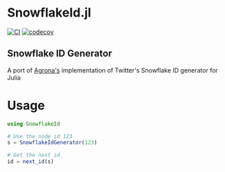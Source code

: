 # SnowflakeId.jl

[![CI](https://github.com/DarrylGamroth/SnowflakeId.jl/actions/workflows/ci.yml/badge.svg)](https://github.com/DarrylGamroth/SnowflakeId.jl/actions/workflows/ci.yml)
[![codecov](https://codecov.io/gh/DarrylGamroth/SnowflakeId.jl/branch/main/graph/badge.svg)](https://codecov.io/gh/DarrylGamroth/SnowflakeId.jl)

## Snowflake ID Generator

A port of [Agrona's](https://github.com/aeron-io/agrona) implementation of Twitter's Snowflake ID generator for Julia

# Usage
```Julia
using SnowflakeId

# Use the node id 123
s = SnowflakeIdGenerator(123)

# Get the next id
id = next_id(s)
```
